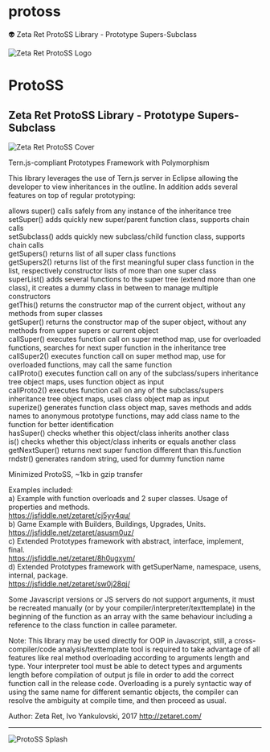 # protoss
:alien: Zeta Ret ProtoSS Library - Prototype Supers-Subclass

![Zeta Ret ProtoSS Logo](https://zetaret.com/images/protoss_logo_name.png)

# ProtoSS
## Zeta Ret ProtoSS Library - Prototype Supers-Subclass

![Zeta Ret ProtoSS Cover](https://zetaret.com/images/protoss_cover.jpg)

Tern.js-compliant Prototypes Framework with Polymorphism

This library leverages the use of Tern.js server in Eclipse allowing the developer to view inheritances in the outline. In addition adds several features on top of regular prototyping:

allows super() calls safely from any instance of the inheritance tree  
setSuper() adds quickly new super/parent function class, supports chain calls  
setSubclass() adds quickly new subclass/child function class, supports chain calls  
getSupers() returns list of all super class functions  
getSupers2() returns list of the first meaningful super class function in the list, respectively constructor lists of more than one super class  
superList() adds several functions to the super tree (extend more than one class), it creates a dummy class in between to manage multiple constructors  
getThis() returns the constructor map of the current object, without any methods from super classes  
getSuper() returns the constructor map of the super object, without any methods from upper supers or current object  
callSuper() executes function call on super method map, use for overloaded functions, searches for next super function in the inheritance tree  
callSuper2() executes function call on super method map, use for overloaded functions, may call the same function  
callProto() executes function call on any of the subclass/supers inheritance tree object maps, uses function object as input  
callProto2() executes function call on any of the subclass/supers inheritance tree object maps, uses class object map as input  
superize() generates function class object map, saves methods and adds names to anonymous prototype functions, may add class name to the function for better identification  
hasSuper() checks whether this object/class inherits another class  
is() checks whether this object/class inherits or equals another class  
getNextSuper() returns next super function different than this.function  
rndstr() generates random string, used for dummy function name  

Minimized ProtoSS, ~1kb in gzip transfer

Examples included:  
a) Example with function overloads and 2 super classes. Usage of properties and methods.  
https://jsfiddle.net/zetaret/cj5yy4qu/  
b) Game Example with Builders, Buildings, Upgrades, Units.  
https://jsfiddle.net/zetaret/asusm0uz/  
c) Extended Prototypes framework with abstract, interface, implement, final.  
https://jsfiddle.net/zetaret/8h0ugxym/  
d) Extended Prototypes framework with getSuperName, namespace, usens, internal, package.  
https://jsfiddle.net/zetaret/sw0j28qj/  

Some Javascript versions or JS servers do not support arguments, it must be recreated manually (or by your compiler/interpreter/texttemplate) in the beginning of the function as an array with the same behaviour including a reference to the class function in callee parameter.

Note: This library may be used directly for OOP in Javascript, still, a cross-compiler/code analysis/texttemplate tool is required to take advantage of all features like real method overloading according to arguments length and type. Your interpreter tool must be able to detect types and arguments length before compilation of output js file in order to add the correct function call in the release code. Overloading is a purely syntactic way of using the same name for different semantic objects, the compiler can resolve the ambiguity at compile time, and then proceed as usual.

Author: Zeta Ret, Ivo Yankulovski, 2017 http://zetaret.com/

---
![ProtoSS Splash](http://moheban-ahlebeit.com/images/Protoss-Wallpaper/Protoss-Wallpaper-23.jpg)

